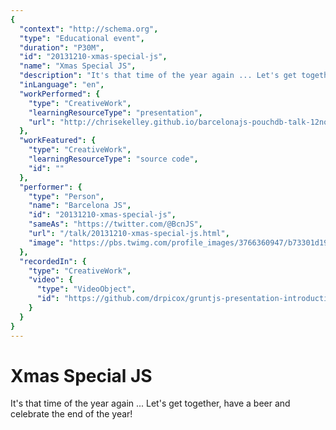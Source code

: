 ```yaml
---
{
  "context": "http://schema.org",
  "type": "Educational event",
  "duration": "P30M",
  "id": "20131210-xmas-special-js",
  "name": "Xmas Special JS",
  "description": "It's that time of the year again ... Let's get together, have a beer and celebrate the end of the year!",
  "inLanguage": "en",
  "workPerformed": {
    "type": "CreativeWork",
    "learningResourceType": "presentation",
    "url": "http://chrisekelley.github.io/barcelonajs-pouchdb-talk-12nov2013/"
  },
  "workFeatured": {
    "type": "CreativeWork",
    "learningResourceType": "source code",
    "id": ""
  },
  "performer": {
    "type": "Person",
    "name": "Barcelona JS",
    "id": "20131210-xmas-special-js",
    "sameAs": "https://twitter.com/@BcnJS",
    "url": "/talk/20131210-xmas-special-js.html",
    "image": "https://pbs.twimg.com/profile_images/3766360947/b73301d19e3fd4a1f9bced47ede203a1.png"
  },
  "recordedIn": {
    "type": "CreativeWork",
    "video": {
      "type": "VideoObject",
      "id": "https://github.com/drpicox/gruntjs-presentation-introduction"
    }
  }
}
---
```

# Xmas Special JS

It's that time of the year again ... Let's get together, have a beer and celebrate the end of the year!
